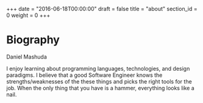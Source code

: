+++
date = "2016-06-18T00:00:00"
draft = false
title = "about"
section_id = 0
weight = 0
+++

# Biography

Daniel Mashuda

I enjoy learning about programming languages, technologies, and design paradigms. I believe that a good Software Engineer knows the strengths/weaknesses of the these things and picks the right tools for the job. When the only thing that you have is a hammer, everything looks like a nail.
